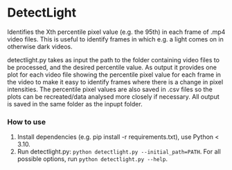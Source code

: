 # DetectLight
Identifies the Xth percentile pixel value (e.g. the 95th) in each frame of .mp4 video files. This is useful to identify frames in which e.g. a light comes on in otherwise dark videos.

detectlight.py takes as input the path to the folder containing video files to be processed, and the desired percentile value. As output it provides one plot for each video file showing the percentile pixel value for each frame in the video to make it easy to identify frames where there is a change in pixel intensities. The percentile pixel values are also saved in .csv files so the plots can be recreated/data analysed more closely if necessary. 
All output is saved in the same folder as the inpupt folder.


### How to use
1. Install dependencies (e.g. pip install -r requirements.txt), use Python < 3.10.
3. Run detectlight.py: `python detectlight.py --initial_path=PATH`. For all possible options, run `python detectlight.py --help`.
